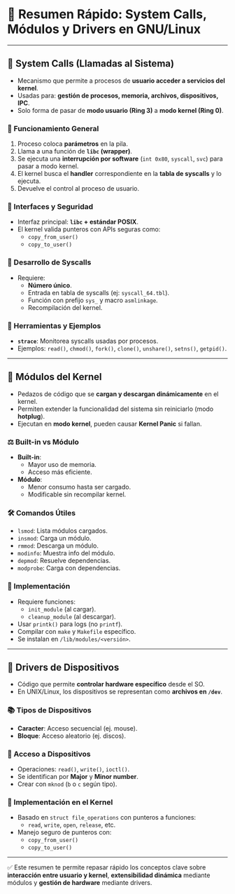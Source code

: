 
# 📌 Resumen Rápido: System Calls, Módulos y Drivers en GNU/Linux

---

## 🔗 System Calls (Llamadas al Sistema)

- Mecanismo que permite a procesos de **usuario acceder a servicios del kernel**.
- Usadas para: **gestión de procesos, memoria, archivos, dispositivos, IPC**.
- Solo forma de pasar de **modo usuario (Ring 3)** a **modo kernel (Ring 0)**.

### 🔄 Funcionamiento General

1. Proceso coloca **parámetros** en la pila.
2. Llama a una función de **`libc` (wrapper)**.
3. Se ejecuta una **interrupción por software** (`int 0x80`, `syscall`, `svc`) para pasar a modo kernel.
4. El kernel busca el **handler** correspondiente en la **tabla de syscalls** y lo ejecuta.
5. Devuelve el control al proceso de usuario.

### 🧱 Interfaces y Seguridad

- Interfaz principal: **`libc` + estándar POSIX**.
- El kernel valida punteros con APIs seguras como:
  - `copy_from_user()`
  - `copy_to_user()`

### 🔧 Desarrollo de Syscalls

- Requiere:
  - **Número único**.
  - Entrada en tabla de syscalls (ej: `syscall_64.tbl`).
  - Función con prefijo `sys_` y macro `asmlinkage`.
  - Recompilación del kernel.

### 🧪 Herramientas y Ejemplos

- **`strace`**: Monitorea syscalls usadas por procesos.
- Ejemplos: `read()`, `chmod()`, `fork()`, `clone()`, `unshare()`, `setns()`, `getpid()`.

---

## 🧩 Módulos del Kernel

- Pedazos de código que se **cargan y descargan dinámicamente** en el kernel.
- Permiten extender la funcionalidad del sistema sin reiniciarlo (modo **hotplug**).
- Ejecutan en **modo kernel**, pueden causar **Kernel Panic** si fallan.

### ⚖️ Built-in vs Módulo

- **Built-in**:
  - Mayor uso de memoria.
  - Acceso más eficiente.
- **Módulo**:
  - Menor consumo hasta ser cargado.
  - Modificable sin recompilar kernel.

### 🛠️ Comandos Útiles

- `lsmod`: Lista módulos cargados.
- `insmod`: Carga un módulo.
- `rmmod`: Descarga un módulo.
- `modinfo`: Muestra info del módulo.
- `depmod`: Resuelve dependencias.
- `modprobe`: Carga con dependencias.

### 🧪 Implementación

- Requiere funciones:
  - `init_module` (al cargar).
  - `cleanup_module` (al descargar).
- Usar `printk()` para logs (no `printf`).
- Compilar con `make` y `Makefile` específico.
- Se instalan en `/lib/modules/<versión>`.

---

## 💾 Drivers de Dispositivos

- Código que permite **controlar hardware específico** desde el SO.
- En UNIX/Linux, los dispositivos se representan como **archivos en `/dev`**.

### 📚 Tipos de Dispositivos

- **Caracter**: Acceso secuencial (ej. mouse).
- **Bloque**: Acceso aleatorio (ej. discos).

### 🔧 Acceso a Dispositivos

- Operaciones: `read()`, `write()`, `ioctl()`.
- Se identifican por **Major** y **Minor number**.
- Crear con `mknod` (`b` o `c` según tipo).

### 🔌 Implementación en el Kernel

- Basado en `struct file_operations` con punteros a funciones:
  - `read`, `write`, `open`, `release`, etc.
- Manejo seguro de punteros con:
  - `copy_from_user()`
  - `copy_to_user()`

---

✅ Este resumen te permite repasar rápido los conceptos clave sobre **interacción entre usuario y kernel**, **extensibilidad dinámica** mediante módulos y **gestión de hardware** mediante drivers.
